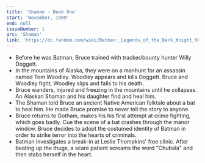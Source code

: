 ```yaml
---
title: 'Shaman - Book One'
start: 'November, 1989'
end: null
issueNumber: 1
arc: 'Shaman'
link: 'https://dc.fandom.com/wiki/Batman:_Legends_of_the_Dark_Knight_Vol_1_1'
---
```


- Before he was Batman, Bruce trained with tracker/bounty hunter Willy Doggett.
- In the mountains of Alaska, they were on a manhunt for an assassin named Tom Woodley. Woodley appears and kills Doggett. Bruce and Woodley fight, Woodley slips and falls to his death.
- Bruce wanders, injured and freezing in the mountains until he collapses. An Alaskan Shaman and his daughter find and heal him.
- The Shaman told Bruce an ancient Native American folktale about a bat to heal him. He made Bruce promise to never tell the story to anyone.
- Bruce returns to Gotham, makes his his first attempt at crime fighting, which goes badly. Cue the scene of a bat crashes through the manor window. Bruce decides to adopt the costumed identity of Batman in order to strike terror into the hearts of criminals.
- Batman investigates a break-in at Leslie Thompkins' free clinic. After beating up the thugs, a scare patient screams the word "Chubala" and then stabs herself in the heart.
